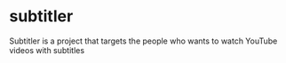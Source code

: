 # subtitler
Subtitler is a project that targets the people who wants to watch YouTube videos with subtitles 

